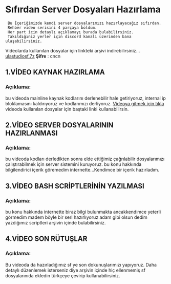 # Sıfırdan Server Dosyaları Hazırlama

	 Bu İçeriğimizde kendi server dosyalarımızı hazırlayacağız sıfırdan.
	 Rehber video serisini 4 parçaya böldüm.
	 Her part için detaylı açıklamayı burada bulabilirsiniz.
	 Takıldığınız yerler için discord kanalı üzerinden bana ulaşabilirsiniz.
   Videolarda kullanılan dosyalar için linkteki arşivi indirebilirsiniz...
[ulastudiosf.7z](http://furtelec.com/3muh)
	 **Şifre** : cncn
## 1.VİDEO KAYNAK HAZIRLAMA
### Açıklama:
  bu videoda mainline kaynak kodlarını derlenebilir hale getiriyoruz, internal ip bloklamasını kaldırıyoruz ve kodlarımızı derliyoruz.
  [Videoya gitmek için tıkla](https://youtu.be/LuYqSD4WOxU)
  videoda kullanılan dosyalar için baştaki linki kullanabilirsin.

  
## 2.VİDEO SERVER DOSYALARININ HAZIRLANMASI
### Açıklama:
  bu videoda kodları derledikten sonra elde ettiğimiz çağrılabilir dosyalarımızı çalıştırabilmek için server sistemini kuruyoruz.
  bu konu hakkında bilgilendirici içerik göremedim internette...Kendimce bir içerik hazırladım.

## 3.VİDEO BASH SCRİPTLERİNİN YAZILMASI
### Açıklama:
  bu konu hakkında internette biraz bilgi bulunmakta ancakkendimce yeterli görmedim madem böyle bir seri hazırlıyoruz adam gibi olsun dedim
  yazdığımız scriptleri arşivin içinde bulabilirsiniz.

## 4.VİDEO SON RÜTUŞLAR
### Açıklama:
  Bu videoda da hazırladığımız sf ye son dokunuşlarımızı yapıyoruz. Daha detaylı düzenlemek isterseniz diye arşivin içinde hiç ellenmemiş sf
  dosyalarınıda ekledin türkçeye çevirip kullanabilirsiniz.

